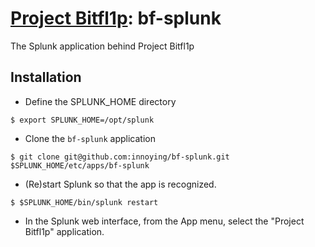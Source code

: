# [Project Bitfl1p](https://www.bitfl1p.com): bf-splunk
The Splunk application behind Project Bitfl1p

## Installation
* Define the SPLUNK_HOME directory
```shell
$ export SPLUNK_HOME=/opt/splunk
```
* Clone the `bf-splunk` application
```shell
$ git clone git@github.com:innoying/bf-splunk.git $SPLUNK_HOME/etc/apps/bf-splunk
```
* (Re)start Splunk so that the app is recognized.
```shell
$ $SPLUNK_HOME/bin/splunk restart
```
* In the Splunk web interface, from the App menu, select the "Project Bitfl1p" application.
